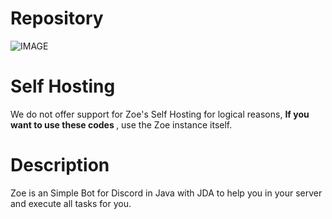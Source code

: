 # Repository

![IMAGE](https://i.imgur.com/1mUaURa.png)
<br>
# Self Hosting
We do not offer support for Zoe's Self Hosting for logical reasons, <b> If you want to use these codes </b>, use the Zoe instance itself.

# Description
Zoe is an Simple Bot for Discord in Java with JDA to help you in your server and execute all tasks for you.
